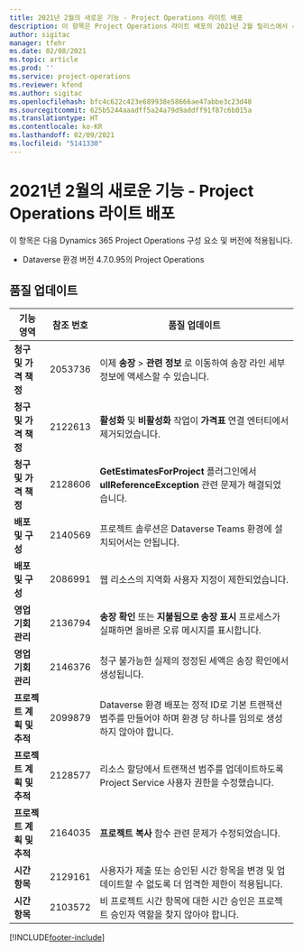 ```yaml
---
title: 2021년 2월의 새로운 기능 - Project Operations 라이트 배포
description: 이 항목은 Project Operations 라이트 배포의 2021년 2월 릴리스에서 사용할 수 있는 품질 업데이트에 대한 정보를 제공합니다.
author: sigitac
manager: tfehr
ms.date: 02/08/2021
ms.topic: article
ms.prod: ''
ms.service: project-operations
ms.reviewer: kfend
ms.author: sigitac
ms.openlocfilehash: bfc4c622c423e689938e58666ae47abbe3c23d48
ms.sourcegitcommit: 625b5244aaadff5a24a79d9addff91f87c6b015a
ms.translationtype: HT
ms.contentlocale: ko-KR
ms.lasthandoff: 02/09/2021
ms.locfileid: "5141330"
---
```

# <a name="whats-new-february-2021---project-operations-lite-deployment"></a>2021년 2월의 새로운 기능 - Project Operations 라이트 배포

이 항목은 다음 Dynamics 365 Project Operations 구성 요소 및 버전에 적용됩니다.

  - Dataverse 환경 버전 4.7.0.95의 Project Operations

## <a name="quality-updates"></a>품질 업데이트

| **기능 영역** | **참조 번호** | **품질 업데이트** |
| --- | --- | --- |
| **청구 및 가격 책정** | 2053736 | 이제 **송장** > **관련 정보** 로 이동하여 송장 라인 세부 정보에 액세스할 수 있습니다. |
| **청구 및 가격 책정** | 2122613 | **활성화** 및 **비활성화** 작업이 **가격표** 연결 엔터티에서 제거되었습니다. |
| **청구 및 가격 책정** | 2128606 | **GetEstimatesForProject** 플러그인에서 **ullReferenceException** 관련 문제가 해결되었습니다. |
| **배포 및 구성** | 2140569 | 프로젝트 솔루션은 Dataverse Teams 환경에 설치되어서는 안됩니다. |
| **배포 및 구성** | 2086991 | 웹 리소스의 지역화 사용자 지정이 제한되었습니다. |
| **영업 기회 관리** | 2136794 | **송장 확인** 또는 **지불됨으로 송장 표시** 프로세스가 실패하면 올바른 오류 메시지를 표시합니다. |
| **영업 기회 관리** | 2146376 | 청구 불가능한 실제의 정정된 세액은 송장 확인에서 생성됩니다. |
| **프로젝트 계획 및 추적** | 2099879 | Dataverse 환경 배포는 정적 ID로 기본 트랜잭션 범주를 만들어야 하며 환경 당 하나를 임의로 생성하지 않아야 합니다. |
| **프로젝트 계획 및 추적** | 2128577 | 리소스 할당에서 트랜잭션 범주를 업데이트하도록 Project Service 사용자 권한을 수정했습니다. |
| **프로젝트 계획 및 추적** | 2164035 | **프로젝트 복사** 함수 관련 문제가 수정되었습니다. |
| **시간 항목** | 2129161 | 사용자가 제출 또는 승인된 시간 항목을 변경 및 업데이트할 수 없도록 더 엄격한 제한이 적용됩니다. |
| **시간 항목** | 2103572 | 비 프로젝트 시간 항목에 대한 시간 승인은 프로젝트 승인자 역할을 찾지 않아야 합니다. |


[!INCLUDE[footer-include](../../includes/footer-banner.md)]